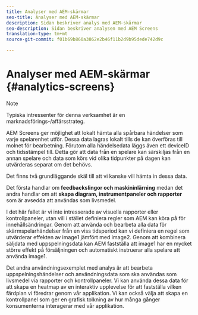 ```yaml
---
title: Analyser med AEM-skärmar
seo-title: Analyser med AEM-skärmar
description: Sidan beskriver analys med AEM-skärmar
seo-description: Sidan beskriver analysen med AEM Screens
translation-type: tm+mt
source-git-commit: f01b69b860a3862e2b46f11b2d9b95dede742d9c

---
```



# Analyser med AEM-skärmar {#analytics-screens}

>[!NOTE]
>
>Typiska intressenter för denna verksamhet är en marknadsförings-/affärsstrateg.

AEM Screens ger möjlighet att lokalt hämta alla spårbara händelser som varje spelarenhet utför. Dessa data lagras lokalt tills de kan överföras till molnet för bearbetning. Förutom alla händelsedata läggs även ett deviceID och tidsstämpel till. Detta gör att data från en spelare kan särskiljas från en annan spelare och data som körs vid olika tidpunkter på dagen kan utvärderas separat om det behövs.

Det finns två grundläggande skäl till att vi kanske vill hämta in dessa data.

Det första handlar om **feedbackslingor och maskininlärning** medan det andra handlar om att **skapa diagram, instrumentpaneler och rapporter** som är avsedda att användas som livsmedel.

I det här fallet är vi inte intresserade av visuella rapporter eller kontrollpaneler, utan vill i stället definiera regler som AEM kan köra på för innehållsändringar. Genom att använda och bearbeta alla data för skärmspelarhändelser från en viss tidsperiod kan vi definiera en regel som utvärderar effekten av image1 jämfört med image2. Genom att kombinera säljdata med uppspelningsdata kan AEM fastställa att image1 har en mycket större effekt på försäljningen och automatiskt instruerar alla spelare att använda image1.

Det andra användningsexemplet med analys är att bearbeta uppspelningshändelser och användningsdata som ska användas som livsmedel via rapporter och kontrollpaneler.
Vi kan använda dessa data för att skapa en heatmap av en interaktiv upplevelse för att fastställa vilken färdplan vi föredrar genom vår applikation. Vi kan också välja att skapa en kontrollpanel som ger en grafisk tolkning av hur många gånger konsumenterna interagerar med vår applikation.

